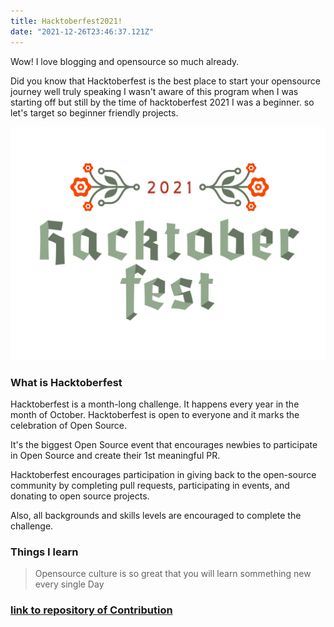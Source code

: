 ```yaml
---
title: Hacktoberfest2021!
date: "2021-12-26T23:46:37.121Z"
---
```


Wow! I love blogging and opensource so much already.

Did you know that Hacktoberfest is the best place to start your opensource journey well truly speaking I wasn't aware of this program when I was starting off but still by the time of hacktoberfest 2021 I was a beginner. so let's target so beginner friendly projects.

![hacktoberfest](./hacktoberfest2021.png)

### What is Hacktoberfest

Hacktoberfest is a month-long challenge. It happens every year in the month of October. Hacktoberfest is open to everyone and it marks the celebration of Open Source. 

It's the biggest Open Source event that encourages newbies to participate in Open Source and create their 1st meaningful PR.

Hacktoberfest encourages participation in giving back to the open-source community by completing pull requests, participating in events, and donating to open source projects.

Also, all backgrounds and skills levels are encouraged to complete the challenge.

### Things I learn

> Opensource culture is so great that you will learn sommething new 
every single Day

### [link to repository of Contribution](https://github.com/nidhisingh-1/OnlyHTML-CSS)
